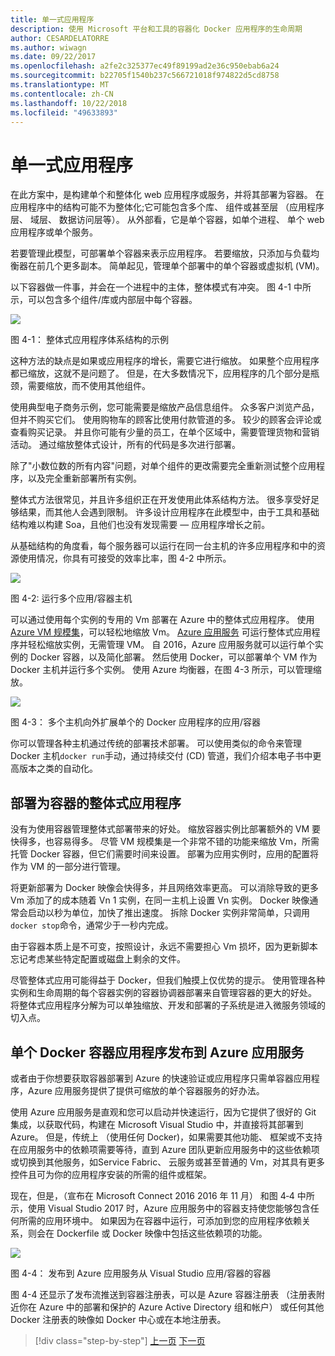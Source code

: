 ```yaml
---
title: 单一式应用程序
description: 使用 Microsoft 平台和工具的容器化 Docker 应用程序的生命周期
author: CESARDELATORRE
ms.author: wiwagn
ms.date: 09/22/2017
ms.openlocfilehash: a2fe2c325377ec49f89199ad2e36c950ebab6a24
ms.sourcegitcommit: b22705f1540b237c566721018f974822d5cd8758
ms.translationtype: MT
ms.contentlocale: zh-CN
ms.lasthandoff: 10/22/2018
ms.locfileid: "49633893"
---
```

# <a name="monolithic-applications"></a>单一式应用程序

在此方案中，是构建单个和整体化 web 应用程序或服务，并将其部署为容器。 在应用程序中的结构可能不为整体化;它可能包含多个库、 组件或甚至层 （应用程序层、 域层、 数据访问层等）。 从外部看，它是单个容器，如单个进程、 单个 web 应用程序或单个服务。

若要管理此模型，可部署单个容器来表示应用程序。 若要缩放，只添加与负载均衡器在前几个更多副本。 简单起见，管理单个部署中的单个容器或虚拟机 (VM)。

以下容器做一件事，并会在一个进程中的主体，整体模式有冲突。 图 4-1 中所示，可以包含多个组件/库或内部层中每个容器。

![](./media/image1.png)

图 4-1： 整体式应用程序体系结构的示例

这种方法的缺点是如果或应用程序的增长，需要它进行缩放。 如果整个应用程序都已缩放，这就不是问题了。 但是，在大多数情况下，应用程序的几个部分是瓶颈，需要缩放，而不使用其他组件。

使用典型电子商务示例，您可能需要是缩放产品信息组件。 众多客户浏览产品，但并不购买它们。 使用购物车的顾客比使用付款管道的多。 较少的顾客会评论或查看购买记录。 并且你可能有少量的员工，在单个区域中，需要管理货物和营销活动。 通过缩放整体式设计，所有的代码是多次进行部署。

除了"小数位数的所有内容"问题，对单个组件的更改需要完全重新测试整个应用程序，以及完全重新部署所有实例。

整体式方法很常见，并且许多组织正在开发使用此体系结构方法。 很多享受好足够结果，而其他人会遇到限制。 许多设计应用程序在此模型中，由于工具和基础结构难以构建 Soa，且他们也没有发现需要 — 应用程序增长之前。

从基础结构的角度看，每个服务器可以运行在同一台主机的许多应用程序和中的资源使用情况，你具有可接受的效率比率，图 4-2 中所示。

![](./media/image2.png)

图 4-2: 运行多个应用/容器主机

可以通过使用每个实例的专用的 Vm 部署在 Azure 中的整体式应用程序。 使用[Azure VM 规模集](https://docs.microsoft.com/azure/virtual-machine-scale-sets/)，可以轻松地缩放 Vm。 [Azure 应用服务](https://azure.microsoft.com/services/app-service/) 可运行整体式应用程序并轻松缩放实例，无需管理 VM。 自 2016，Azure 应用服务就可以运行单个实例的 Docker 容器，以及简化部署。 然后使用 Docker，可以部署单个 VM 作为 Docker 主机并运行多个实例。 使用 Azure 均衡器，在图 4-3 所示，可以管理缩放。

![](./media/image3.png)

图 4-3： 多个主机向外扩展单个的 Docker 应用程序的应用/容器

你可以管理各种主机通过传统的部署技术部署。 可以使用类似的命令来管理 Docker 主机`docker run`手动，通过持续交付 (CD) 管道，我们介绍本电子书中更高版本之类的自动化。

## <a name="monolithic-application-deployed-as-a-container"></a>部署为容器的整体式应用程序

没有为使用容器管理整体式部署带来的好处。 缩放容器实例比部署额外的 VM 要快得多，也容易得多。 尽管 VM 规模集是一个非常不错的功能来缩放 Vm，所需托管 Docker 容器，但它们需要时间来设置。 部署为应用实例时，应用的配置将作为 VM 的一部分进行管理。

将更新部署为 Docker 映像会快得多，并且网络效率更高。 可以消除导致的更多 Vm 添加了的成本随着 Vn 1 实例，在同一主机上设置 Vn 实例。 Docker 映像通常会启动以秒为单位，加快了推出速度。 拆除 Docker 实例非常简单，只调用`docker stop`命令，通常少于一秒内完成。

由于容器本质上是不可变，按照设计，永远不需要担心 Vm 损坏，因为更新脚本忘记考虑某些特定配置或磁盘上剩余的文件。

尽管整体式应用可能得益于 Docker，但我们触摸上仅优势的提示。 使用管理各种实例和生命周期的每个容器实例的容器协调器部署来自管理容器的更大的好处。 将整体式应用程序分解为可以单独缩放、开发和部署的子系统是进入微服务领域的切入点。

## <a name="publishing-a-single-docker-container-app-to-azure-app-service"></a>单个 Docker 容器应用程序发布到 Azure 应用服务

或者由于你想要获取容器部署到 Azure 的快速验证或应用程序只需单容器应用程序，Azure 应用服务提供了提供可缩放的单个容器服务的好办法。

使用 Azure 应用服务是直观和您可以启动并快速运行，因为它提供了很好的 Git 集成，以获取代码，构建在 Microsoft Visual Studio 中，并直接将其部署到 Azure。 但是，传统上 （使用任何 Docker)，如果需要其他功能、 框架或不支持在应用服务中的依赖项需要等待，直到 Azure 团队更新应用服务中的这些依赖项或切换到其他服务，如Service Fabric、 云服务或甚至普通的 Vm，对其具有更多控件且可为你的应用程序安装的所需的组件或框架。

现在，但是，（宣布在 Microsoft Connect 2016 2016 年 11 月） 和图 4‑4 中所示，使用 Visual Studio 2017 时，Azure 应用服务中的容器支持使您能够包含任何所需的应用环境中。 如果因为在容器中运行，可添加到您的应用程序依赖关系，则会在 Dockerfile 或 Docker 映像中包括这些依赖项的功能。

![](./media/image4.png)

图 4-4： 发布到 Azure 应用服务从 Visual Studio 应用/容器的容器

图 4-4 还显示了发布流推送到容器注册表，可以是 Azure 容器注册表 （注册表附近你在 Azure 中的部署和保护的 Azure Active Directory 组和帐户） 或任何其他 Docker 注册表的映像如 Docker 中心或在本地注册表。


>[!div class="step-by-step"]
[上一页](common-container-design-principles.md)
[下一页](state-and-data-in-docker-applications.md)
